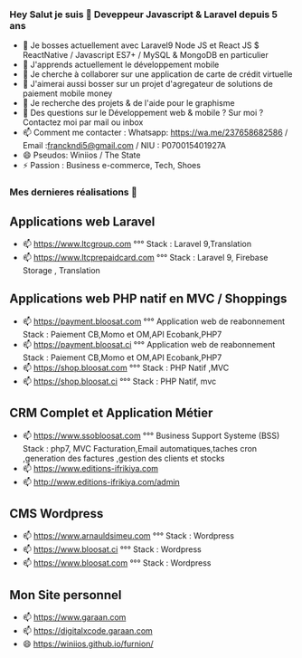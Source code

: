 ### Hey Salut je suis 👋 Deveppeur Javascript & Laravel depuis 5 ans

- 🔭 Je bosses actuellement avec Laravel9 Node JS et React JS $ ReactNative / Javascript ES7+ / MySQL & MongoDB en particulier
- 🌱 J'apprends actuellement le développement mobile
- 👯 Je cherche à collaborer sur une application de carte de crédit virtuelle
- 👯 J'aimerai aussi bosser sur un projet d'agregateur de solutions de paiement mobile money
- 🤔 Je recherche des projets & de l'aide pour le graphisme 
- 💬 Des questions sur le Développement web & mobile ? Sur moi ? Contactez moi par mail ou inbox
- 📫 Comment me contacter : Whatsapp: https://wa.me/237658682586 / Email :franckndi5@gmail.com / NIU : P070015401927A
- 😄 Pseudos: Winiios / The State
- ⚡ Passion : Business e-commerce, Tech, Shoes

### Mes dernieres réalisations 👋

## Applications web Laravel
- 📫 https://www.ltcgroup.com  °°° Stack : Laravel 9,Translation
- 📫 https://www.ltcprepaidcard.com  °°° Stack : Laravel 9, Firebase Storage , Translation

## Applications web PHP natif en MVC / Shoppings 
- 📫 https://payment.bloosat.com  °°° Application web de reabonnement Stack : Paiement CB,Momo et OM,API Ecobank,PHP7
- 📫 https://payment.bloosat.ci  °°° Application web de reabonnement Stack : Paiement CB,Momo et OM,API Ecobank,PHP7
- 📫 https://shop.bloosat.com °°° Stack : PHP Natif ,MVC
- 📫 https://shop.bloosat.ci °°° Stack : PHP Natif, mvc
 ## CRM Complet et Application Métier
- 📫 https://www.ssobloosat.com  °°° Business Support Systeme (BSS) Stack : php7, MVC
  Facturation,Email automatiques,taches cron ,generation des factures ,gestion des clients et stocks
- 📫 https://www.editions-ifrikiya.com
- 📫 http://www.editions-ifrikiya.com/admin
  
## CMS Wordpress

- 📫 https://www.arnauldsimeu.com °°° Stack : Wordpress
- 📫 https://www.bloosat.ci  °°° Stack : Wordpress
- 📫 https://www.bloosat.com  °°° Stack : Wordpress

## Mon Site personnel

- 📫 https://www.garaan.com
- 📫 https://digitalxcode.garaan.com
- 😄 https://winiios.github.io/furnion/

